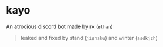 # kayo
An atrocious discord bot made by rx (`ethan`)
> leaked and fixed by stand (`jishaku`) and winter (`asdkjzh`)